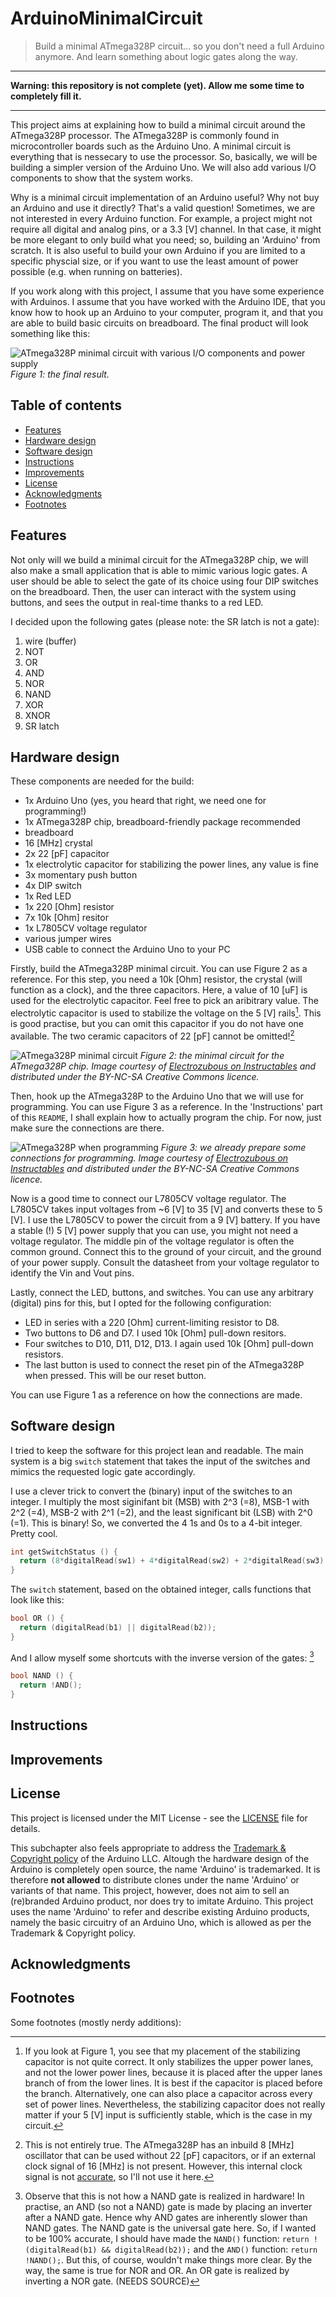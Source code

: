 # ArduinoMinimalCircuit
> Build a minimal ATmega328P circuit... so you don't need a full Arduino anymore. And learn something about logic gates along the way.

---

**Warning: this repository is not complete (yet). Allow me some time to completely fill it.**

---

This project aims at explaining how to build a minimal circuit around the ATmega328P processor. The ATmega328P is commonly found in microcontroller boards such as the Arduino Uno. A minimal circuit is everything that is nessecary to use the processor. So, basically, we will be building a simpler version of the Arduino Uno. We will also add various I/O components to show that the system works. 

Why is a minimal circuit implementation of an Arduino useful? Why not buy an Arduino and use it directly? That's a valid question! Sometimes, we are not interested in every Arduino function. For example, a project might not require all digital and analog pins, or a 3.3 [V] channel. In that case, it might be more elegant to only build what you need; so, building an 'Arduino' from scratch. It is also useful to build your own Arduino if you are limited to a specific physcial size, or if you want to use the least amount of power possible (e.g. when running on batteries).

If you work along with this project, I assume that you have some experience with Arduinos. I assume that you have worked with the Arduino IDE, that you know how to hook up an Arduino to your computer, program it, and that you are able to build basic circuits on breadboard. The final product will look something like this:

![ATmega328P minimal circuit with various I/O components and power supply](/breadboard2.jpeg)
*Figure 1: the final result.*

## Table of contents
  * [Features](#features)
  * [Hardware design](#hardware-design)
  * [Software design](#software-design)
  * [Instructions](#instructions)
  * [Improvements](#improvements)
  * [License](#license)
  * [Acknowledgments](#acknowledgments)
  * [Footnotes](#footnotes)

## Features

Not only will we build a minimal circuit for the ATmega328P chip, we will also make a small application that is able to mimic various logic gates. A user should be able to select the gate of its choice using four DIP switches on the breadboard. Then, the user can interact with the system using buttons, and sees the output in real-time thanks to a red LED.

I decided upon the following gates (please note: the SR latch is not a gate):
1) wire (buffer)
2) NOT
3) OR
4) AND
5) NOR
6) NAND
7) XOR
8) XNOR
9) SR latch


## Hardware design

These components are needed for the build:

* 1x Arduino Uno (yes, you heard that right, we need one for programming!)
* 1x ATmega328P chip, breadboard-friendly package recommended
* breadboard
* 16 [MHz] crystal
* 2x 22 [pF] capacitor
* 1x electrolytic capacitor for stabilizing the power lines, any value is fine
* 3x momentary push button
* 4x DIP switch
* 1x Red LED
* 1x 220 [Ohm] resistor
* 7x 10k [Ohm] resitor
* 1x L7805CV voltage regulator
* various jumper wires
* USB cable to connect the Arduino Uno to your PC

Firstly, build the ATmega328P minimal circuit. You can use Figure 2 as a reference. For this step, you need a 10k [Ohm] resistor, the crystal (will function as a clock), and the three capacitors. Here, a value of 10 [uF] is used for the electrolytic capacitor. Feel free to pick an aribitrary value. The electrolytic capacitor is used to stabilize the voltage on the 5 [V] rails[^stabilize]. This is good practise, but you can omit this capacitor if you do not have one available. The two ceramic capacitors of 22 [pF] cannot be omitted![^ceramic]

[^stabilize]: If you look at Figure 1, you see that my placement of the stabilizing capacitor is not quite correct. It only stabilizes the upper power lanes, and not the lower power lines, because it is placed after the upper lanes branch of from the lower lines. It is best if the capacitor is placed before the branch. Alternatively, one can also place a capacitor across every set of power lines. Nevertheless, the stabilizing capacitor does not really matter if your 5 [V] input is sufficiently stable, which is the case in my circuit.

[^ceramic]: This is not entirely true. The ATmega328P has an inbuild 8 [MHz] oscillator that can be used without 22 [pF] capacitors, or if an external clock signal of 16 [MHz] is not present. However, this internal clock signal is not [accurate](https://electronics.stackexchange.com/questions/27763/using-the-atmega328-with-the-internal-oscillator), so I'll not use it here.

![ATmega328P minimal circuit](/minimalcircuit.webp)
*Figure 2: the minimal circuit for the ATmega328P chip. Image courtesy of [Electrozubous on Instructables](https://www.instructables.com/Bare-Minimum-Arduino-on-Breadboard/) and distributed under the BY-NC-SA Creative Commons licence.*

Then, hook up the ATmega328P to the Arduino Uno that we will use for programming. You can use Figure 3 as a reference. In the 'Instructions' part of this `README`, I shall explain how to actually program the chip. For now, just make sure the connections are there.

![ATmega328P when programming](/minimalcircuitforburning.webp)
*Figure 3: we already prepare some connections for programming. Image courtesy of [Electrozubous on Instructables](https://www.instructables.com/Bare-Minimum-Arduino-on-Breadboard/) and distributed under the BY-NC-SA Creative Commons licence.*

Now is a good time to connect our L7805CV voltage regulator. The L7805CV takes input voltages from ~6 [V] to 35 [V] and converts these to 5 [V]. I use the L7805CV to power the circuit from a 9 [V] battery. If you have a stable (!) 5 [V] power supply that you can use, you might not need a voltage regulator.
The middle pin of the voltage regulator is often the common ground. Connect this to the ground of your circuit, and the ground of your power supply. Consult the datasheet from your voltage regulator to identify the Vin and Vout pins.

Lastly, connect the LED, buttons, and switches. You can use any arbitrary (digital) pins for this, but I opted for the following configuration:

* LED in series with a 220 [Ohm] current-limiting resistor to D8.
* Two buttons to D6 and D7. I used 10k [Ohm] pull-down resitors.
* Four switches to D10, D11, D12, D13. I again used 10k [Ohm] pull-down resistors.
* The last button is used to connect the reset pin of the ATmega328P when pressed. This will be our reset button.

You can use Figure 1 as a reference on how the connections are made.

## Software design

I tried to keep the software for this project lean and readable. The main system is a big `switch` statement that takes the input of the switches and mimics the requested logic gate accordingly. 

I use a clever trick to convert the (binary) input of the switches to an integer. I multiply the most siginifant bit (MSB) with 2^3 (=8), MSB-1 with 2^2 (=4), MSB-2 with 2^1 (=2), and the least significant bit (LSB) with 2^0 (=1). This is binary! So, we converted the 4 1s and 0s to a 4-bit integer. Pretty cool.

``` c++
int getSwitchStatus () {
  return (8*digitalRead(sw1) + 4*digitalRead(sw2) + 2*digitalRead(sw3) + digitalRead(sw4));
}
```

The `switch` statement, based on the obtained integer, calls functions that look like this:

``` c++
bool OR () {
  return (digitalRead(b1) || digitalRead(b2));
}
```

And I allow myself some shortcuts with the inverse version of the gates: [^NAND]

``` c++
bool NAND () {
  return !AND();
}
```


[^NAND]: Observe that this is not how a NAND gate is realized in hardware! In practise, an AND (so not a NAND) gate is made by placing an inverter after a NAND gate. Hence why AND gates are inherently slower than NAND gates. The NAND gate is the universal gate here. So, if I wanted to be 100% accurate, I should have made the `NAND()` function: `return !(digitalRead(b1) && digitalRead(b2));` and the `AND()` function: `return !NAND();`. But this, of course, wouldn't make things more clear. By the way, the same is true for NOR and OR. An OR gate is realized by inverting a NOR gate. (NEEDS SOURCE)






## Instructions




## Improvements



## License

This project is licensed under the MIT License - see the [LICENSE](LICENSE) file for details.

This subchapter also feels appropriate to address the [Trademark & Copyright policy](https://www.arduino.cc/en/trademark) of the Arduino LLC. Altough the hardware design of the Arduino is completely open source, the name 'Arduino' is trademarked. It is therefore **not allowed** to distribute clones under the name 'Arduino' or variants of that name. This project, however, does not aim to sell an (re)branded Arduino product, nor does try to imitate Arduino. This project uses the name 'Arduino' to refer and describe existing Arduino products, namely the basic circuitry of an Arduino Uno, which is allowed as per the Trademark & Copyright policy. 

## Acknowledgments


## Footnotes
<!---
gets rendered automatically
-->

Some footnotes (mostly nerdy additions):
